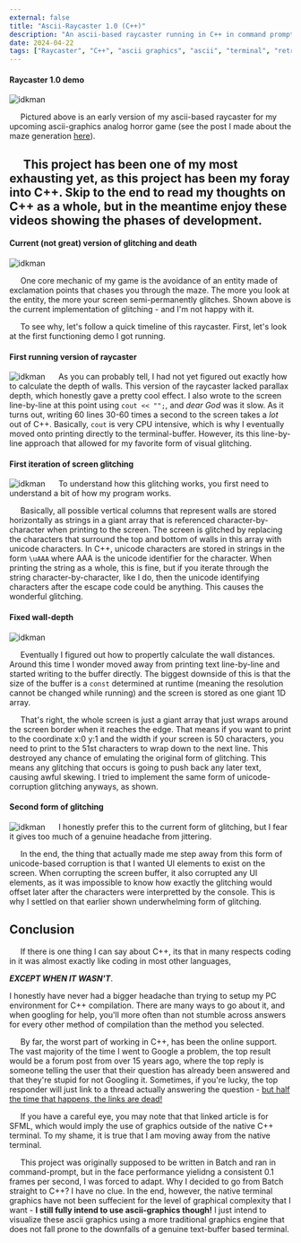 ```yaml
---
external: false
title: "Ascii-Raycaster 1.0 (C++)"
description: "An ascii-based raycaster running in C++ in command prompt."
date: 2024-04-22
tags: ["Raycaster", "C++", "ascii graphics", "ascii", "terminal", "retro", "analog", "horror", "analog horror", "Glitching"]
---
```

#### Raycaster 1.0 demo
![idkman](/videos/raycaster1.0/walking_newest.webp)

&nbsp;&nbsp;&nbsp;&nbsp;&nbsp;Pictured above is an early version of my ascii-based raycaster for my upcoming ascii-graphics analog horror game (see the post I made about the maze generation [here](/blog/mazegen)).

&nbsp;&nbsp;&nbsp;&nbsp;&nbsp;This project has been one of my most exhausting yet, as this project has been my foray into C++. Skip to the end to read my thoughts on C++ as a whole, but in the meantime enjoy these videos showing the phases of development.
---
#### Current (not great) version of glitching and death
![idkman](/videos/raycaster1.0/glitch3_and_death.webp)

&nbsp;&nbsp;&nbsp;&nbsp;&nbsp;One core mechanic of my game is the avoidance of an entity made of exclamation points that chases you through the maze. The more you look at the entity, the more your screen semi-permanently glitches. Shown above is the current implementation of glitching - and I'm not happy with it.

&nbsp;&nbsp;&nbsp;&nbsp;&nbsp;To see why, let's follow a quick timeline of this raycaster. First, let's look at the first functioning demo I got running.
#### First running version of raycaster
![idkman](/videos/raycaster1.0/wrong_depth.webp)
&nbsp;&nbsp;&nbsp;&nbsp;&nbsp;As you can probably tell, I had not yet figured out exactly how to calculate the depth of walls. This version of the raycaster lacked parallax depth, which honestly gave a pretty cool effect. I also wrote to the screen line-by-line at this point using ```cout << "";```, and *dear God* was it slow. As it turns out, writing 60 lines 30-60 times a second to the screen takes a *lot* out of C++. Basically, ```cout``` is very CPU intensive, which is why I eventually moved onto printing directly to the terminal-buffer. However, its this line-by-line approach that allowed for my favorite form of visual glitching.
#### First iteration of screen glitching
![idkman](/videos/raycaster1.0/old_glitch.webp)
&nbsp;&nbsp;&nbsp;&nbsp;&nbsp;To understand how this glitching works, you first need to understand a bit of how my program works.

&nbsp;&nbsp;&nbsp;&nbsp;&nbsp;Basically, all possible vertical columns that represent walls are stored horizontally as strings in a giant array that is referenced character-by-character when printing to the screen. The screen is glitched by replacing the characters that surround the top and bottom of walls in this array with unicode characters. In C++, unicode characters are stored in strings in the form ```\uAAA``` where AAA is the unicode identifier for the character. When printing the string as a whole, this is fine, but if you iterate through the string character-by-character, like I do, then the unicode identifying characters after the escape code could be anything. This causes the wonderful glitching.

#### Fixed wall-depth
![idkman](/videos/raycaster1.0/fixed_depth.webp)

&nbsp;&nbsp;&nbsp;&nbsp;&nbsp;Eventually I figured out how to propertly calculate the wall distances. Around this time I wonder moved away from printing text line-by-line and started writing to the buffer directly. The biggest downside of this is that the size of the buffer is a ```const``` determined at runtime (meaning the resolution cannot be changed while running) and the screen is stored as one giant 1D array.

&nbsp;&nbsp;&nbsp;&nbsp;&nbsp;That's right, the whole screen is just a giant array that just wraps around the screen border when it reaches the edge. That means if you want to print to the coordinate x:0 y:1 and the width if your screen is 50 characters, you need to print to the 51st characters to wrap down to the next line. This destroyed any chance of emulating the original form of glitching. This means any glitching that occurs is going to push back any later text, causing awful skewing. I tried to implement the same form of unicode-corruption glitching anyways, as shown.

#### Second form of glitching
![idkman](/videos/raycaster1.0/glitch2.webp)
&nbsp;&nbsp;&nbsp;&nbsp;&nbsp;I honestly prefer this to the current form of glitching, but I fear it gives too much of a genuine headache from jittering.

&nbsp;&nbsp;&nbsp;&nbsp;&nbsp;In the end, the thing that actually made me step away from this form of unicode-based corruption is that I wanted UI elements to exist on the screen. When corrupting the screen buffer, it also corrupted any UI elements, as it was impossible to know how exactly the glitching would offset later after the characters were interpretted by the console. This is why I settled on that earlier shown underwhelming form of glitching.

## Conclusion
&nbsp;&nbsp;&nbsp;&nbsp;&nbsp;If there is one thing I can say about C++, its that in many respects coding in it was almost exactly like coding in most other languages,

***EXCEPT WHEN IT WASN'T***.

I honestly have never had a bigger headache than trying to setup my PC environment for C++ compilation. There are many ways to go about it, and when googling for help, you'll more often than not stumble across answers for every other method of compilation than the method you selected.

&nbsp;&nbsp;&nbsp;&nbsp;&nbsp;By far, the worst part of working in C++, has been the online support. The vast majority of the time I went to Google a problem, the top result would be a forum post from over 15 years ago, where the top reply is someone telling the user that their question has already been answered and that they're stupid for not Googling it. Sometimes, if you're lucky, the top responder will just link to a thread actually answering the question - [but half the time that happens, the links are dead!](https://en.sfml-dev.org/forums/index.php?topic=6781.0)

&nbsp;&nbsp;&nbsp;&nbsp;&nbsp;If you have a careful eye, you may note that that linked article is for SFML, which would imply the use of graphics outside of the native C++ terminal. To my shame, it is true that I am moving away from the native terminal.

&nbsp;&nbsp;&nbsp;&nbsp;&nbsp;This project was originally supposed to be written in Batch and ran in command-prompt, but in the face performance yielidng a consistent 0.1 frames per second, I was forced to adapt. Why I decided to go from Batch straight to C++? I have no clue. In the end, however, the native terminal graphics have not been suffecient for the level of graphical complexity that I want - **I still fully intend to use ascii-graphics though!** I just intend to visualize these ascii graphics using a more traditional graphics engine that does not fall prone to the downfalls of a genuine text-buffer based terminal.